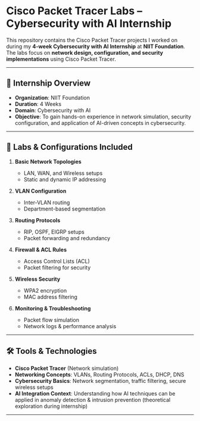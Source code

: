 # Cisco Packet Tracer Labs – Cybersecurity with AI Internship

This repository contains the Cisco Packet Tracer projects I worked on during my **4-week Cybersecurity with AI Internship** at **NIIT Foundation**.  
The labs focus on **network design, configuration, and security implementations** using Cisco Packet Tracer.

---

## 📌 Internship Overview
- **Organization**: NIIT Foundation  
- **Duration**: 4 Weeks  
- **Domain**: Cybersecurity with AI  
- **Objective**: To gain hands-on experience in network simulation, security configuration, and application of AI-driven concepts in cybersecurity.

---

## 🔹 Labs & Configurations Included
1. **Basic Network Topologies**  
   - LAN, WAN, and Wireless setups  
   - Static and dynamic IP addressing  

2. **VLAN Configuration**  
   - Inter-VLAN routing  
   - Department-based segmentation  

3. **Routing Protocols**  
   - RIP, OSPF, EIGRP setups  
   - Packet forwarding and redundancy  

4. **Firewall & ACL Rules**  
   - Access Control Lists (ACL)  
   - Packet filtering for security  

5. **Wireless Security**  
   - WPA2 encryption  
   - MAC address filtering  

6. **Monitoring & Troubleshooting**  
   - Packet flow simulation  
   - Network logs & performance analysis  

---

## 🛠 Tools & Technologies
- **Cisco Packet Tracer** (Network simulation)  
- **Networking Concepts**: VLANs, Routing Protocols, ACLs, DHCP, DNS  
- **Cybersecurity Basics**: Network segmentation, traffic filtering, secure wireless setups  
- **AI Integration Context**: Understanding how AI techniques can be applied in anomaly detection & intrusion prevention (theoretical exploration during internship)

---


